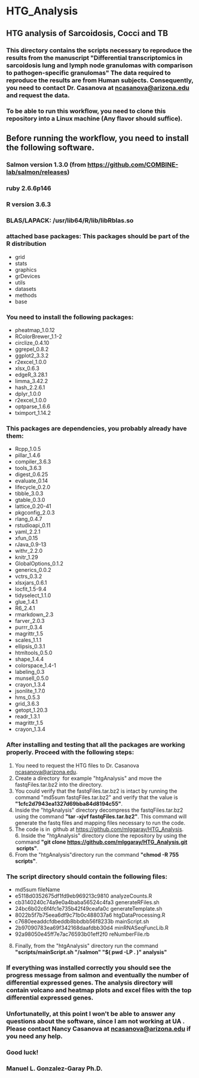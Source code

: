 # HTG_Analysis
## HTG analysis of Sarcoidosis, Cocci and TB

### This directory contains the scripts necessary to reproduce the results from the manuscript "Differential transcriptomics in sarcoidosis lung and lymph node granulomas with comparison to pathogen-specific granulomas" The data required to reproduce the results are from Human subjects. Consequently, you need to contact Dr. Casanova at ncasanova@arizona.edu and request the data. 

### To be able to run this workflow, you need to clone this repository into a Linux machine (Any flavor should suffice). 

## Before running the workflow, you need to install the following software.
### Salmon version 1.3.0 (from https://github.com/COMBINE-lab/salmon/releases)
### ruby 2.6.6p146
### R version 3.6.3
### BLAS/LAPACK: /usr/lib64/R/lib/libRblas.so

### attached base packages: This packages should be part of the R distribution
- grid
- stats
- graphics
- grDevices
- utils
- datasets
- methods
- base

### You need to install the following packages:
- pheatmap_1.0.12
- RColorBrewer_1.1-2
- circlize_0.4.10
- ggrepel_0.8.2
- ggplot2_3.3.2
- r2excel_1.0.0
- xlsx_0.6.3
- edgeR_3.28.1
- limma_3.42.2
- hash_2.2.6.1
- dplyr_1.0.0
- r2excel_1.0.0
- optparse_1.6.6
- tximport_1.14.2

### This packages are dependencies, you probably already have them:
- Rcpp_1.0.5
- pillar_1.4.6
- compiler_3.6.3
- tools_3.6.3
- digest_0.6.25
- evaluate_0.14
- lifecycle_0.2.0
- tibble_3.0.3
- gtable_0.3.0
- lattice_0.20-41
- pkgconfig_2.0.3
- rlang_0.4.7
- rstudioapi_0.11
- yaml_2.2.1
- xfun_0.15
- rJava_0.9-13
- withr_2.2.0
- knitr_1.29
- GlobalOptions_0.1.2
- generics_0.0.2
- vctrs_0.3.2
- xlsxjars_0.6.1
- locfit_1.5-9.4
- tidyselect_1.1.0
- glue_1.4.1
- R6_2.4.1
- rmarkdown_2.3
- farver_2.0.3
- purrr_0.3.4
- magrittr_1.5
- scales_1.1.1
- ellipsis_0.3.1
- htmltools_0.5.0
- shape_1.4.4
- colorspace_1.4-1
- labeling_0.3
- munsell_0.5.0
- crayon_1.3.4
- jsonlite_1.7.0
- hms_0.5.3
- grid_3.6.3
- getopt_1.20.3
- readr_1.3.1
- magrittr_1.5
- crayon_1.3.4


### After installing and testing that all the packages are working properly. Proceed with the following steps:
1. You need to request the HTG files to Dr. Casanova ncasanova@arizona.edu.
2. Create a directory  for example "htgAnalysis" and move the fastqFiles.tar.bz2 into the directory. 
3. You could verify that the fastqFiles.tar.bz2 is intact by running the command "md5sum fastqFiles.tar.bz2" and verify that the value is **"1cfc2d7943ea1327d69bba84d8194c55"**. 
4.  Inside the "htgAnalysis" directory decompress the fastqFiles.tar.bz2 using the command **"tar -xjvf fastqFiles.tar.bz2"**. This command will generate the fastq files and mapping files necessary to run the code.
5. The code is in  github at https://github.com/mlggaray/HTG_Analysis.
6. Inside the "htgAnalysis" directory clone the repository by using the command **"git clone https://github.com/mlggaray/HTG_Analysis.git  scripts"**.
7. From the "htgAnalysis"directory run the command **"chmod -R 755 scripts"**.

### The script directory should contain the following files:
- md5sum                              fileName
- e5118d0352675df1fd9eb969213c9810  analyzeCounts.R
- cb3140240c74a9e0a4baba56524c4fa3  generateRFiles.sh
- 24bc6b02c6f4fc1e735b42f49ceafa0c  generateTemplate.sh
- 8022b5f7b75eea6df9c71b0c488037a6  htgDataProcessing.R
- c7680eeaddcfdbeddb8bbdbb56f8233b  mainScript.sh
- 2b97090783ea69f342168daafdbb30d4  minRNASeqFuncLib.R
- 92a98050e45ff7e7ac76593b01eff2f0  reNumberFile.rb

8. Finally, from the "htgAnalysis" directory run the command **"scripts/mainScript.sh "<full path location to Salmon binary>/salmon" "$( pwd -LP . )" analysis"**





### If everything was installed correctly you should see the progress message from salmon and eventually the number of differential expressed genes. The analysis directory will contain volcano and heatmap plots and excel files with the top differential expressed genes.

### Unfortunatelly, at this point I won't be able to answer any questions about the software, since I am not working at UA .  Please contact Nancy Casanova at ncasanova@arizona.edu if you need any help.


### Good luck!


### Manuel L. Gonzalez-Garay Ph.D.
